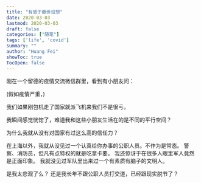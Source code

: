 ```yaml
---
title: "有感于撤侨设想"
date: 2020-03-03
lastmod: 2020-03-03
draft: false
categories: ["随笔"]
tags: ['life', 'covid']
summary: ""
author: "Huang Fei"
showToc: true
TocOpen: false
---
```


刚在一个留德的疫情交流微信群里，看到有小朋友问：

(假如疫情严重，)

我们如果刚包机走了国家就派飞机来我们不是很亏。

我瞬间感觉恍惚了，难道我和这些小朋友生活在的是不同的平行空间？

为什么我就从没有对国家有过这么高的信任力？

在上海以外，我就从没见过一个认真给你办事的公职人员。不作为是常态。
警察、消防员，但凡有点特权的就是吃拿卡要。
我还惊讶于在很多人眼里军人竟然是正面印象。
我就没见过军队里出来过一个有素质有脑子的文明人。

是我太悲观了么？
还是我长年不跟公职人员打交道，已经跟现实脱节了？